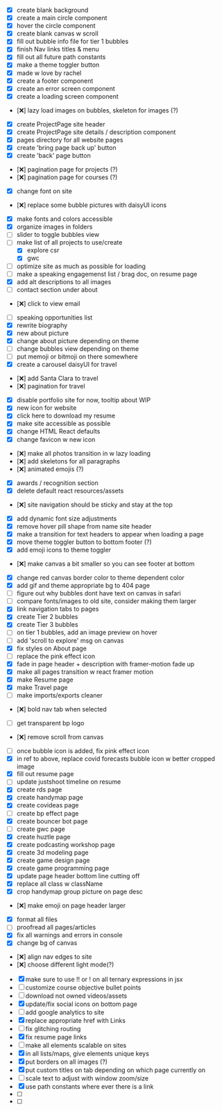 * [x] create blank background
* [x] create a main circle component
* [x] hover the circle component
* [x] create blank canvas w scroll
* [x] fill out bubble info file for tier 1 bubbles
* [x] finish Nav links titles & menu
* [x] fill out all future path constants
* [x] make a theme toggler button
* [x] made w love by rachel
* [x] create a footer component
* [x] create an error screen component
* [x] create a loading screen component
* [❌] lazy load images on bubbles, skeleton for images (?)
* [x] create ProjectPage site header
* [x] create ProjectPage site details / description component
* [x] pages directory for all website pages
* [x] create 'bring page back up' button
* [x] create 'back' page button
* [❌] pagination page for projects (?)
* [❌] pagination page for courses (?)
* [x] change font on site
* [❌] replace some bubble pictures with daisyUI icons
* [x] make fonts and colors accessible
* [x] organize images in folders
* [ ] slider to toggle bubbles view
* [ ] make list of all projects to use/create
    * [x] explore csr
    * [x] gwc
* [ ] optimize site as much as possible for loading
* [ ] make a speaking engagemenst list / brag doc, on resume page
* [x] add alt descriptions to all images
* [ ] contact section under about
* [❌] click to view email
* [ ] speaking opportunities list
* [x] rewrite biography
* [x] new about picture
* [x] change about picture depending on theme
* [ ] change bubbles view depending on theme
* [ ] put memoji or bitmoji on there somewhere
* [x] create a carousel daisyUI for travel
* [❌] add Santa Clara to travel
* [❌] pagination for travel
* [x] disable portfolio site for now, tooltip about WIP
* [x] new icon for website
* [x] click here to download my resume
* [x] make site accessible as possible
* [x] change HTML React defaults
* [x] change favicon w new icon
* [❌] make all photos transition in w lazy loading
* [❌] add skeletons for all paragraphs
* [❌] animated emojis (?)
* [x] awards / recognition section
* [x] delete default react resources/assets
* [❌] site navigation should be sticky and stay at the top
* [x] add dynamic font size adjustments
* [x] remove hover pill shape from name site header
* [x] make a transition for text headers to appear when loading a page
* [x] move theme toggler button to bottom footer (?)
* [x] add emoji icons to theme toggler
* [❌] make canvas a bit smaller so you can see footer at bottom
* [x] change red canvas border color to theme dependent color
* [x] add gif and theme appropriate bg to 404 page
* [ ] figure out why bubbles dont have text on canvas in safari
* [ ] compare fonts/images to old site, consider making them larger
* [x] link navigation tabs to pages
* [x] create Tier 2 bubbles
* [x] create Tier 3 bubbles
* [ ] on tier 1 bubbles, add an image preview on hover
* [ ] add 'scroll to explore' msg on canvas 
* [x] fix styles on About page
* [ ] replace the pink effect icon
* [x] fade in page header + description with framer-motion fade up
* [x] make all pages transition w react framer motion
* [x] make Resume page
* [x] make Travel page
* [ ] make imports/exports cleaner
* [❌] bold nav tab when selected
* [ ] get transparent bp logo
* [❌] remove scroll from canvas
* [ ] once bubble icon is added, fix pink effect icon
* [x] in ref to above, replace covid forecasts bubble icon w better cropped image
* [x] fill out resume page
* [ ] update justshoot timeline on resume
* [x] create rds page
* [x] create handymap page
* [x] create covideas page
* [ ] create bp effect page
* [x] create bouncer bot page
* [ ] create gwc page
* [x] create huztle page
* [x] create podcasting workshop page
* [x] create 3d modeling page
* [x] create game design page
* [x] create game programming page
* [x] update page header bottom line cutting off
* [x] replace all class w className
* [x] crop handymap group picture on page desc
* [❌] make emoji on page header larger
* [x] format all files
* [ ] proofread all pages/articles
* [x] fix all warnings and errors in console
* [x] change bg of canvas
* [❌] align nav edges to site
* [❌] choose different light mode(?)
* [x] make sure to use !! or ! on all ternary expressions in jsx
* [ ] customize course objective bullet points
* [ ] download not owned videos/assets
* [x] update/fix social icons on bottom page
* [ ] add google analytics to site
* [x] replace appropriate href with Links
* [ ] fix glitching routing
* [x] fix resume page links
* [ ] make all elements scalable on sites
* [x] in all lists/maps, give elements unique keys
* [x] put borders on all images (?)
* [x] put custom titles on tab depending on which page currently on
* [ ] scale text to adjust with window zoom/size
* [x] use path constants where ever there is a link
* [ ]
* [ ]